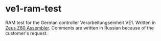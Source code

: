 # ve1-ram-test
RAM test for the German controller Verarbeitungseinheit VE1. Written in [Zeus Z80 Assembler](http://www.desdes.com/products/oldfiles/zeus.htm). Comments are written in Russian because of the customer's request.
